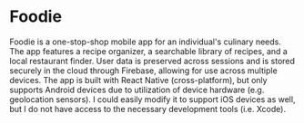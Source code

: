 # Foodie

Foodie is a one-stop-shop mobile app for an individual's culinary needs. The app features a recipe organizer, a searchable library of recipes, and a local restaurant finder.
User data is preserved across sessions and is stored securely in the cloud through Firebase, allowing for use across multiple devices. The app is built with React Native (cross-platform),
but only supports Android devices due to utilization of device hardware (e.g. geolocation sensors). I could easily modify it to support iOS devices as well, but I do not have access
to the necessary development tools (i.e. Xcode).
